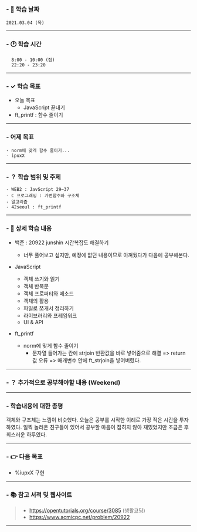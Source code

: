 ### - 📆 학습 날짜
	2021.03.04 (목)
___
### - 🕐 학습 시간
```
  8:00 - 10:00 (집)
  22:20 - 23:20
```
___
### - ✓ 학습 목표
  - 오늘 목표
  	  * JavaScript 끝내기
  - ft_printf : 함수 줄이기
___
### - 어제 목표
```
- norm에 맞게 함수 줄이기...
- ipuxX
```
___
### - ？ 학습 범위 및 주제
	- WEB2 : JavScript 29~37
	- C 프로그래밍 : 가변함수와 구조체
	- 알고리즘
	- 42seoul : ft_printf
___
### - 📝 상세 학습 내용
- 백준 : 20922 junshin 시간복잡도 해결하기
  - 너무 풀어보고 싶지만, 예정에 없던 내용이므로 아껴뒀다가 다음에 공부해본다.
- JavaScript
  - 객체 쓰기와 읽기
  - 객체 반복문
  - 객체 프로퍼티와 메소드
  - 객체의 활용
  - 파일로 쪼개서 정리하기
  - 라이브러리와 프레임워크
  - UI & API

- ft_printf
  - norm에 맞게 함수 줄이기
    - 문자열 들어가는 칸에 strjoin 반환값을 바로 넣어줌으로 해결 => return 값 오류 => 매개변수 안에 ft_strjoin을 넣어버렸다.
___
### - ？ 추가적으로 공부해야할 내용 (Weekend)

___
### - 학습내용에 대한 총평
객체와 구조체는 느낌이 비슷했다.
오늘은 공부를 시작한 이례로 가장 적은 시간을 투자하였다.
일찍 놀러온 친구들이 있어서 공부할 마음이 잡히지 않아 재밌었지만 조금은 후회스러운 하루였다.
___
### - 👉 다음 목표
  - %iupxX 구현
___
### - 📚 참고 서적 및 웹사이트
> - https://opentutorials.org/course/3085 (생활코딩)
> - https://www.acmicpc.net/problem/20922
___